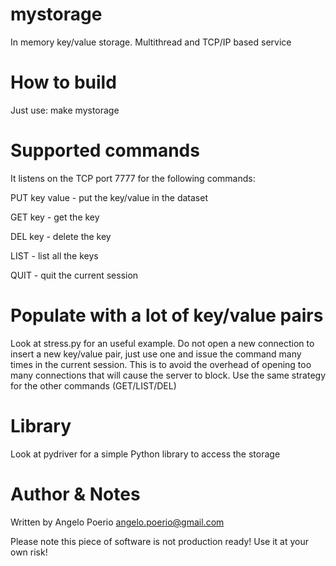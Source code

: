 # mystorage
In memory key/value storage. Multithread and TCP/IP based service

# How to build
Just use: make mystorage

# Supported commands

It listens on the TCP port 7777 for the following commands:

PUT key value - put the key/value in the dataset

GET key - get the key

DEL key - delete the key

LIST - list all the keys

QUIT - quit the current session

# Populate with a lot of key/value pairs

Look at stress.py for an useful example. Do not open a new connection to insert a new key/value pair,
just use one and issue the command many times in the current session. This is to avoid the overhead of
opening too many connections that will cause the server to block. Use the same strategy for the other commands 
(GET/LIST/DEL) 

# Library

Look at pydriver for a simple Python library to access the storage

# Author & Notes
  Written by Angelo Poerio <angelo.poerio@gmail.com>

  Please note this piece of software is not production ready! Use it at your own risk!
